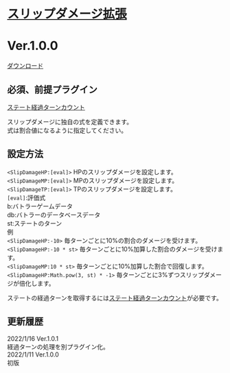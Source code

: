 # [スリップダメージ拡張](https://raw.githubusercontent.com/nuun888/MZ/master/NUUN_SlipDamageEX.js)
# Ver.1.0.0
[ダウンロード](https://raw.githubusercontent.com/nuun888/MZ/master/NUUN_SlipDamageEX.js)  
## 必須、前提プラグイン
[ステート経過ターンカウント](https://github.com/nuun888/MZ/blob/master/README/StateTurnCount.md)  

スリップダメージに独自の式を定義できます。  
式は割合値になるように指定してください。  

## 設定方法
`<SlipDamageHP:[eval]>` HPのスリップダメージを設定します。  
`<SlipDamageMP:[eval]>` MPのスリップダメージを設定します。  
`<SlipDamageTP:[eval]>` TPのスリップダメージを設定します。  
`[eval]`:評価式  
b:バトラーゲームデータ  
db:バトラーのデータベースデータ  
st:ステートのターン  
例  
`<SlipDamageHP:-10>` 毎ターンごとに10%の割合のダメージを受けます。  
`<SlipDamageHP:-10 * st>` 毎ターンごとに10%加算した割合のダメージを受けます。  
`<SlipDamageMP:10 * st>` 毎ターンごとに10%加算した割合で回復します。  
`<SlipDamageHP:Math.pow(3, st) * -1>` 毎ターンごとに3%ずつスリップダメージが倍化します。  

ステートの経過ターンを取得するには[ステート経過ターンカウント](https://github.com/nuun888/MZ/blob/master/README/StateTurnCount.md)が必要です。

## 更新履歴
2022/1/16 Ver.1.0.1  
経過ターンの処理を別プラグイン化。  
2022/1/11 Ver.1.0.0  
初版  
